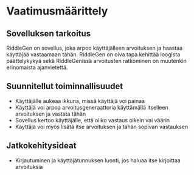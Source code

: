 # Vaatimusmäärittely

## Sovelluksen tarkoitus

RiddleGen on sovellus, joka arpoo käyttäjälleen arvoituksen ja haastaa käyttäjää vastaamaan tähän. 
RiddleGen on oiva tapa kehittää loogista päättelykykyä sekä RiddleGenissä arvoitusten ratkominen on muutenkin erinomaista ajanvietettä.

## Suunnitellut toiminnallisuudet

- Käyttäjälle aukeaa ikkuna, missä käyttäjä voi painaa 
- Käyttäjä voi arpoa arvoitusgeneraattoria käyttämällä itselleen arvoituksen ja vastata tähän
- Sovellus kertoo käyttäjälle, että oliko vastaus oikein vai väärin
- Käyttäjä voi myös lisätä itse arvoituksen ja tähän sopivan vastauksen

## Jatkokehitysideat

- Kirjautuminen ja käyttäjätunnuksen luonti, jos haluaa itse kirjoittaa arvoituksia

